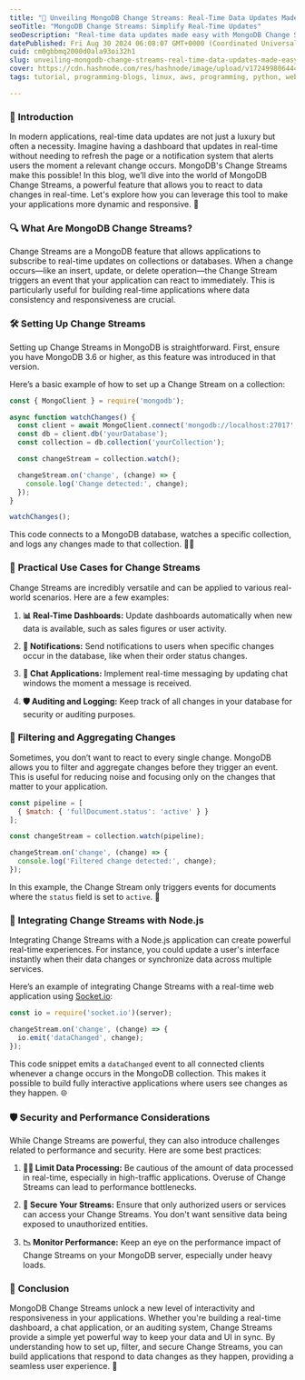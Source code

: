 ```yaml
---
title: "🚀 Unveiling MongoDB Change Streams: Real-Time Data Updates Made Easy"
seoTitle: "MongoDB Change Streams: Simplify Real-Time Updates"
seoDescription: "Real-time data updates made easy with MongoDB Change Streams. Discover how to implement dynamic, responsive applications using this powerful feature"
datePublished: Fri Aug 30 2024 06:08:07 GMT+0000 (Coordinated Universal Time)
cuid: cm0gbbmq2000d0ala93oi32h1
slug: unveiling-mongodb-change-streams-real-time-data-updates-made-easy
cover: https://cdn.hashnode.com/res/hashnode/image/upload/v1724998064443/5062a476-af1a-4420-ab5d-879d8d9f738b.png
tags: tutorial, programming-blogs, linux, aws, programming, python, web-development, mongodb, nodejs, machine-learning, developer, reactjs, devops, beginners, frontend-development

---
```


### 🌟 **Introduction**

In modern applications, real-time data updates are not just a luxury but often a necessity. Imagine having a dashboard that updates in real-time without needing to refresh the page or a notification system that alerts users the moment a relevant change occurs. MongoDB's Change Streams make this possible! In this blog, we’ll dive into the world of MongoDB Change Streams, a powerful feature that allows you to react to data changes in real-time. Let's explore how you can leverage this tool to make your applications more dynamic and responsive. 🚀

### 🔍 **What Are MongoDB Change Streams?**

Change Streams are a MongoDB feature that allows applications to subscribe to real-time updates on collections or databases. When a change occurs—like an insert, update, or delete operation—the Change Stream triggers an event that your application can react to immediately. This is particularly useful for building real-time applications where data consistency and responsiveness are crucial.

### 🛠️ **Setting Up Change Streams**

Setting up Change Streams in MongoDB is straightforward. First, ensure you have MongoDB 3.6 or higher, as this feature was introduced in that version.

Here’s a basic example of how to set up a Change Stream on a collection:

```javascript
const { MongoClient } = require('mongodb');

async function watchChanges() {
  const client = await MongoClient.connect('mongodb://localhost:27017', { useNewUrlParser: true, useUnifiedTopology: true });
  const db = client.db('yourDatabase');
  const collection = db.collection('yourCollection');

  const changeStream = collection.watch();

  changeStream.on('change', (change) => {
    console.log('Change detected:', change);
  });
}

watchChanges();
```

This code connects to a MongoDB database, watches a specific collection, and logs any changes made to that collection. 🕵️‍♂️

### 🎯 **Practical Use Cases for Change Streams**

Change Streams are incredibly versatile and can be applied to various real-world scenarios. Here are a few examples:

1. **📊 Real-Time Dashboards:** Update dashboards automatically when new data is available, such as sales figures or user activity.
    
2. **🔔 Notifications:** Send notifications to users when specific changes occur in the database, like when their order status changes.
    
3. **💬 Chat Applications:** Implement real-time messaging by updating chat windows the moment a message is received.
    
4. **🛡️ Auditing and Logging:** Keep track of all changes in your database for security or auditing purposes.
    

### 🚦 **Filtering and Aggregating Changes**

Sometimes, you don’t want to react to every single change. MongoDB allows you to filter and aggregate changes before they trigger an event. This is useful for reducing noise and focusing only on the changes that matter to your application.

```javascript
const pipeline = [
  { $match: { 'fullDocument.status': 'active' } }
];

const changeStream = collection.watch(pipeline);

changeStream.on('change', (change) => {
  console.log('Filtered change detected:', change);
});
```

In this example, the Change Stream only triggers events for documents where the `status` field is set to `active`. 🎯

### 🔄 **Integrating Change Streams with Node.js**

Integrating Change Streams with a Node.js application can create powerful real-time experiences. For instance, you could update a user's interface instantly when their data changes or synchronize data across multiple services.

Here’s an example of integrating Change Streams with a real-time web application using [Socket.io](http://Socket.io):

```javascript
const io = require('socket.io')(server);

changeStream.on('change', (change) => {
  io.emit('dataChanged', change);
});
```

This code snippet emits a `dataChanged` event to all connected clients whenever a change occurs in the MongoDB collection. This makes it possible to build fully interactive applications where users see changes as they happen. 🌐

### 🛡️ **Security and Performance Considerations**

While Change Streams are powerful, they can also introduce challenges related to performance and security. Here are some best practices:

1. **🏋️‍♂️ Limit Data Processing:** Be cautious of the amount of data processed in real-time, especially in high-traffic applications. Overuse of Change Streams can lead to performance bottlenecks.
    
2. **🔐 Secure Your Streams:** Ensure that only authorized users or services can access your Change Streams. You don't want sensitive data being exposed to unauthorized entities.
    
3. **📉 Monitor Performance:** Keep an eye on the performance impact of Change Streams on your MongoDB server, especially under heavy loads.
    

### 🎉 **Conclusion**

MongoDB Change Streams unlock a new level of interactivity and responsiveness in your applications. Whether you're building a real-time dashboard, a chat application, or an auditing system, Change Streams provide a simple yet powerful way to keep your data and UI in sync. By understanding how to set up, filter, and secure Change Streams, you can build applications that respond to data changes as they happen, providing a seamless user experience. 🌟